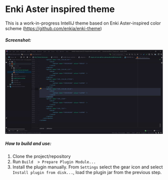 # Enki Aster inspired theme

This is a work-in-progress IntelliJ theme based on Enki Aster-inspired color scheme (https://github.com/enkia/enki-theme)

##### Screenshot:

![Screenshot - Enki - Alt](https://raw.githubusercontent.com/cyberquarks/enki-aster-theme-intellij/master/static/enki-aster.jpg)

##### How to build and use: 

1. Clone the project/repository
2. Run `Build  > Prepare Plugin Module...`
3. Install the plugin manually. From `Settings` select the gear icon 
   and select `Install plugin from disk...`, load the plugin jar from
   the previous step. 
